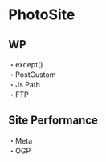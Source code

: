 # PhotoSite  

## WP  
・except()                                                                   　　                                                          
・PostCustom  
・Js Path  
・FTP

## Site Performance
・Meta  
・OGP
